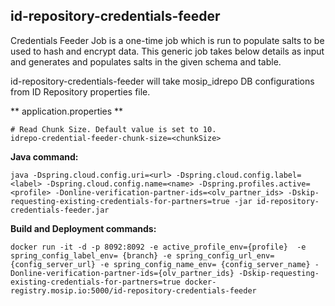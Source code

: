 ## id-repository-credentials-feeder

Credentials Feeder Job is a one-time job which is run to populate salts to be used to hash and encrypt data. This generic job takes below details as input and generates and populates salts in the given schema and table.

id-repository-credentials-feeder will take mosip_idrepo DB configurations from ID Repository properties file.

** application.properties **

```
# Read Chunk Size. Default value is set to 10.
idrepo-credential-feeder-chunk-size=<chunkSize>

```


**Java command:**

```
java -Dspring.cloud.config.uri=<url> -Dspring.cloud.config.label=<label> -Dspring.cloud.config.name=<name> -Dspring.profiles.active=<profile> -Donline-verification-partner-ids=<olv_partner_ids> -Dskip-requesting-existing-credentials-for-partners=true -jar id-repository-credentials-feeder.jar
```

**Build and Deployment commands:**

```
docker run -it -d -p 8092:8092 -e active_profile_env={profile}  -e spring_config_label_env= {branch} -e spring_config_url_env={config_server_url} -e spring_config_name_env= {config_server_name} -Donline-verification-partner-ids={olv_partner_ids} -Dskip-requesting-existing-credentials-for-partners=true docker-registry.mosip.io:5000/id-repository-credentials-feeder

```

